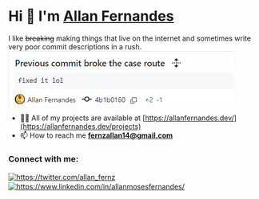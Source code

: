<h1>Hi 👋 I'm <a href="https://www.allanfernandes.dev">Allan Fernandes</a></h1>
I like <del>breaking</del> making things that live on the internet and sometimes write very poor commit descriptions in a rush. 
<img align="center" src="https://github.com/allanmosesfernandes/allanmosesfernandes/blob/master/image.png">  

- 👨‍💻 All of my projects are available at [https://allanfernandes.dev/](https://allanfernandes.dev/projects)
- 📫 How to reach me **fernzallan14@gmail.com**

<h3 align="left">Connect with me:</h3>
<p align="left">
<a href="https://twitter.com/https://twitter.com/allan_fernz" target="blank"><img align="center" src="https://raw.githubusercontent.com/rahuldkjain/github-profile-readme-generator/master/src/images/icons/Social/twitter.svg" alt="https://twitter.com/allan_fernz" height="30" width="40" /></a>
<a href="https://linkedin.com/in/https://www.linkedin.com/in/allanmosesfernandes/" target="blank"><img align="center" src="https://raw.githubusercontent.com/rahuldkjain/github-profile-readme-generator/master/src/images/icons/Social/linked-in-alt.svg" alt="https://www.linkedin.com/in/allanmosesfernandes/" height="30" width="40" /></a>
</p>
